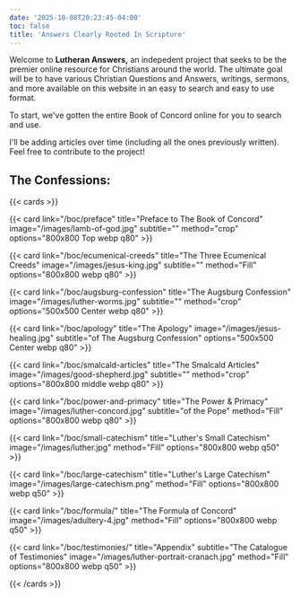 ```yaml
---
date: '2025-10-08T20:23:45-04:00'
toc: false
title: 'Answers Clearly Rooted In Scripture'
---
```

Welcome to **Lutheran Answers,** an indepedent project that seeks to be the premier online resource for Christians around the world. The ultimate goal will be to have various Christian Questions and Answers, writings, sermons, and more available on this website in an easy to search and easy to use format. 

To start, we've gotten the entire Book of Concord online for you to search and use.

I'll be adding articles over time (including all the ones previously written). Feel free to contribute to the project!


## The Confessions:

{{< cards >}}

  {{< card link="/boc/preface" title="Preface to The Book of Concord" image="/images/lamb-of-god.jpg" subtitle="" method="crop" options="800x800 Top webp q80" >}}

  {{< card link="/boc/ecumenical-creeds" title="The Three Ecumenical Creeds" image="/images/jesus-king.jpg" subtitle="" method="Fill" options="800x800 webp q80" >}}

  {{< card link="/boc/augsburg-confession" title="The Augsburg Confession" image="/images/luther-worms.jpg" subtitle="" method="crop" options="500x500 Center webp q80" >}}

  {{< card link="/boc/apology" title="The Apology" image="/images/jesus-healing.jpg" subtitle="of The Augsburg Confession" options="500x500 Center webp q80" >}}

  {{< card link="/boc/smalcald-articles" title="The Smalcald Articles" image="/images/good-shepherd.jpg" subtitle="" method="crop" options="800x800 middle webp q80" >}}

  {{< card link="/boc/power-and-primacy" title="The Power & Primacy" image="/images/luther-concord.jpg" subtitle="of the Pope" method="Fill" options="800x800 webp q80" >}}

  {{< card link="/boc/small-catechism" title="Luther's Small Catechism" image="/images/luther.jpg" method="Fill" options="800x800 webp q50" >}}

  {{< card link="/boc/large-catechism" title="Luther's Large Catechism" image="/images/large-catechism.png" method="Fill" options="800x800 webp q50" >}}

  {{< card link="/boc/formula/" title="The Formula of Concord" image="/images/adultery-4.jpg" method="Fill" options="800x800 webp q50" >}}

  {{< card link="/boc/testimonies/" title="Appendix" subtitle="The Catalogue of Testimonies" image="/images/luther-portrait-cranach.jpg" method="Fill" options="800x800 webp q50" >}}
  
{{< /cards >}}